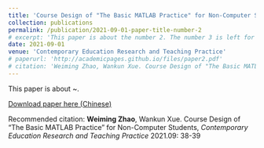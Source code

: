 ```yaml
---
title: 'Course Design of "The Basic MATLAB Practice" for Non-Computer Students'
collection: publications
permalink: /publication/2021-09-01-paper-title-number-2
# excerpt: 'This paper is about the number 2. The number 3 is left for future work.'
date: 2021-09-01
venue: 'Contemporary Education Research and Teaching Practice'
# paperurl: 'http://academicpages.github.io/files/paper2.pdf'
# citation: 'Weiming Zhao, Wankun Xue. Course Design of "The Basic MATLAB Practice" for Non-Computer-Science Students, Contemporary Education Research and Teaching Practice 2021.09: 38-39'
---
```

This paper is about ~.

[Download paper here (Chinese)](http://academicpages.github.io/files/paper2.pdf)

Recommended citation: **Weiming Zhao**, Wankun Xue. Course Design of “The Basic MATLAB Practice” for Non-Computer Students, *Contemporary Education Research and Teaching Practice* 2021.09: 38-39
